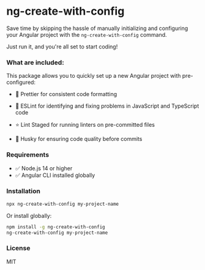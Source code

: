 # ng-create-with-config
Save time by skipping the hassle of manually initializing and configuring your Angular project with the `ng-create-with-config` command.

Just run it, and you're all set to start coding!

### What are included:

This package allows you to quickly set up a new Angular project with pre-configured:

- 🎨 Prettier for consistent code formatting

- 🧹 ESLint for identifying and fixing problems in JavaScript and TypeScript code

- ⭐️ Lint Staged for running linters on pre-committed files

- 🐶 Husky for ensuring code quality before commits

### Requirements

- ✅ Node.js 14 or higher
- ✅ Angular CLI installed globally

### Installation
```bash
npx ng-create-with-config my-project-name
```

Or install globally:
```bash
npm install -g ng-create-with-config
ng-create-with-config my-project-name
```

### License

MIT